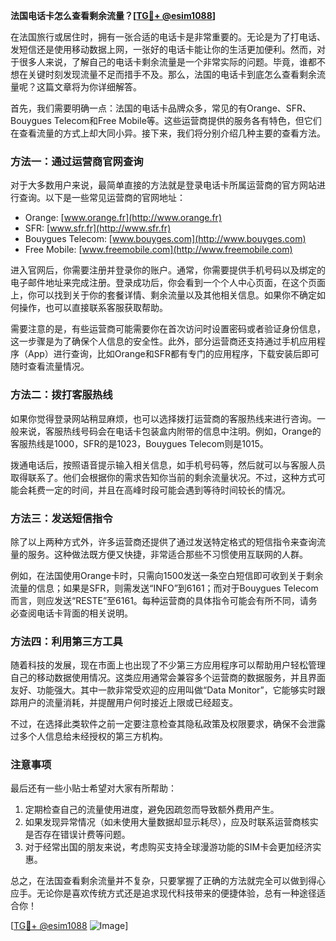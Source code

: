 **法国电话卡怎么查看剩余流量？[[TG💪+ @esim1088](https://t.me/s/esim1088)]**

在法国旅行或居住时，拥有一张合适的电话卡是非常重要的。无论是为了打电话、发短信还是使用移动数据上网，一张好的电话卡能让你的生活更加便利。然而，对于很多人来说，了解自己的电话卡剩余流量是一个非常实际的问题。毕竟，谁都不想在关键时刻发现流量不足而措手不及。那么，法国的电话卡到底怎么查看剩余流量呢？这篇文章将为你详细解答。

首先，我们需要明确一点：法国的电话卡品牌众多，常见的有Orange、SFR、Bouygues Telecom和Free Mobile等。这些运营商提供的服务各有特色，但它们在查看流量的方式上却大同小异。接下来，我们将分别介绍几种主要的查看方法。

### 方法一：通过运营商官网查询

对于大多数用户来说，最简单直接的方法就是登录电话卡所属运营商的官方网站进行查询。以下是一些常见运营商的官网地址：

- Orange: [www.orange.fr](http://www.orange.fr)
- SFR: [www.sfr.fr](http://www.sfr.fr)
- Bouygues Telecom: [www.bouyges.com](http://www.bouyges.com)
- Free Mobile: [www.freemobile.com](http://www.freemobile.com)

进入官网后，你需要注册并登录你的账户。通常，你需要提供手机号码以及绑定的电子邮件地址来完成注册。登录成功后，你会看到一个个人中心页面，在这个页面上，你可以找到关于你的套餐详情、剩余流量以及其他相关信息。如果你不确定如何操作，也可以直接联系客服获取帮助。

需要注意的是，有些运营商可能需要你在首次访问时设置密码或者验证身份信息，这一步骤是为了确保个人信息的安全性。此外，部分运营商还支持通过手机应用程序（App）进行查询，比如Orange和SFR都有专门的应用程序，下载安装后即可随时查看流量情况。

### 方法二：拨打客服热线

如果你觉得登录网站稍显麻烦，也可以选择拨打运营商的客服热线来进行咨询。一般来说，客服热线号码会在电话卡包装盒内附带的信息中注明。例如，Orange的客服热线是1000，SFR的是1023，Bouygues Telecom则是1015。

拨通电话后，按照语音提示输入相关信息，如手机号码等，然后就可以与客服人员取得联系了。他们会根据你的需求告知你当前的剩余流量状况。不过，这种方式可能会耗费一定的时间，并且在高峰时段可能会遇到等待时间较长的情况。

### 方法三：发送短信指令

除了以上两种方式外，许多运营商还提供了通过发送特定格式的短信指令来查询流量的服务。这种做法既方便又快捷，非常适合那些不习惯使用互联网的人群。

例如，在法国使用Orange卡时，只需向1500发送一条空白短信即可收到关于剩余流量的信息；如果是SFR，则需发送“INFO”到6161；而对于Bouygues Telecom而言，则应发送“RESTE”至6161。每种运营商的具体指令可能会有所不同，请务必查阅电话卡背面的相关说明。

### 方法四：利用第三方工具

随着科技的发展，现在市面上也出现了不少第三方应用程序可以帮助用户轻松管理自己的移动数据使用情况。这类应用通常会兼容多个运营商的数据服务，并且界面友好、功能强大。其中一款非常受欢迎的应用叫做“Data Monitor”，它能够实时跟踪用户的流量消耗，并提醒用户何时接近上限或已经超支。

不过，在选择此类软件之前一定要注意检查其隐私政策及权限要求，确保不会泄露过多个人信息给未经授权的第三方机构。

### 注意事项

最后还有一些小贴士希望对大家有所帮助：

1. 定期检查自己的流量使用进度，避免因疏忽而导致额外费用产生。
2. 如果发现异常情况（如未使用大量数据却显示耗尽），应及时联系运营商核实是否存在错误计费等问题。
3. 对于经常出国的朋友来说，考虑购买支持全球漫游功能的SIM卡会更加经济实惠。

总之，在法国查看剩余流量并不复杂，只要掌握了正确的方法就完全可以做到得心应手。无论你是喜欢传统方式还是追求现代科技带来的便捷体验，总有一种途径适合你！

[[TG💪+ @esim1088](https://t.me/s/esim1088) ![Image](https://i.postimg.cc/4NQfJmqS/Snipaste-2025-05-13-00-14-12.png)]